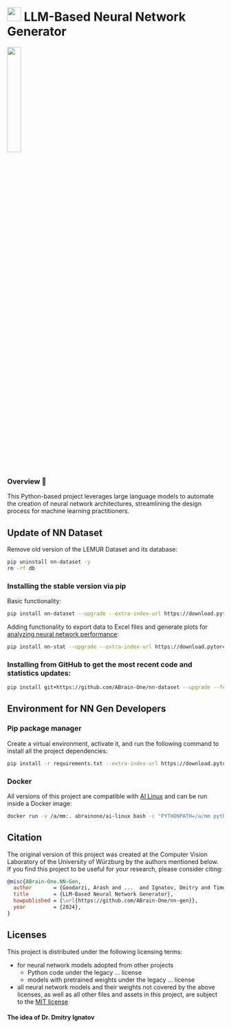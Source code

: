 # <img src='https://abrain.one/img/lemur-nn-icon-64x64.png' width='32px'/> LLM-Based Neural Network Generator

<img src='https://abrain.one/img/lemur-nn-gen-whit.jpg' width='25%'/>

<h3>Overview 📖</h3>

This Python-based project leverages large language models to automate the creation of neural network architectures, streamlining the design process for machine learning practitioners.

## Update of NN Dataset
Remove old version of the LEMUR Dataset and its database:
```bash
pip uninstall nn-dataset -y
rm -rf db
```
### Installing the stable version via pip
Basic functionality:
```bash
pip install nn-dataset --upgrade --extra-index-url https://download.pytorch.org/whl/cu124
```
Adding functionality to export data to Excel files and generate plots for <a href='https://github.com/ABrain-One/nn-stat'>analyzing neural network performance</a>:
```bash
pip install nn-stat --upgrade --extra-index-url https://download.pytorch.org/whl/cu124
```
### Installing from GitHub to get the most recent code and statistics updates:
```bash
pip install git+https://github.com/ABrain-One/nn-dataset --upgrade --force --extra-index-url https://download.pytorch.org/whl/cu124
```

## Environment for NN Gen Developers
### Pip package manager
Create a virtual environment, activate it, and run the following command to install all the project dependencies:
```bash
pip install -r requirements.txt --extra-index-url https://download.pytorch.org/whl/cu124
```

### Docker
All versions of this project are compatible with <a href='https://hub.docker.com/r/abrainone/ai-linux' target='_blank'>AI Linux</a> and can be run inside a Docker image:
```bash
docker run -v /a/mm:. abrainone/ai-linux bash -c "PYTHONPATH=/a/mm python -m ab.gen.train_n_eval"
```

## Citation

The original version of this project was created at the Computer Vision Laboratory of the University of Würzburg by the authors mentioned below. If you find this project to be useful for your research, please consider citing:
```bibtex
@misc{ABrain-One.NN-Gen,
  author       = {Goodarzi, Arash and ...  and Ignatov, Dmitry and Timofte, Radu},
  title        = {LLM-Based Neural Network Generator},
  howpublished = {\url{https://github.com/ABrain-One/nn-gen}},
  year         = {2024},
}
```

## Licenses

This project is distributed under the following licensing terms:
<ul><li>for neural network models adopted from other projects
  <ul>
    <li> Python code under the legacy ... license</li>
    <li> models with pretrained weights under the legacy ... license</li>
  </ul></li>
<li> all neural network models and their weights not covered by the above licenses, as well as all other files and assets in this project, are subject to the <a href="LICENSE">MIT license</a></li> 
</ul>

#### The idea of Dr. Dmitry Ignatov
